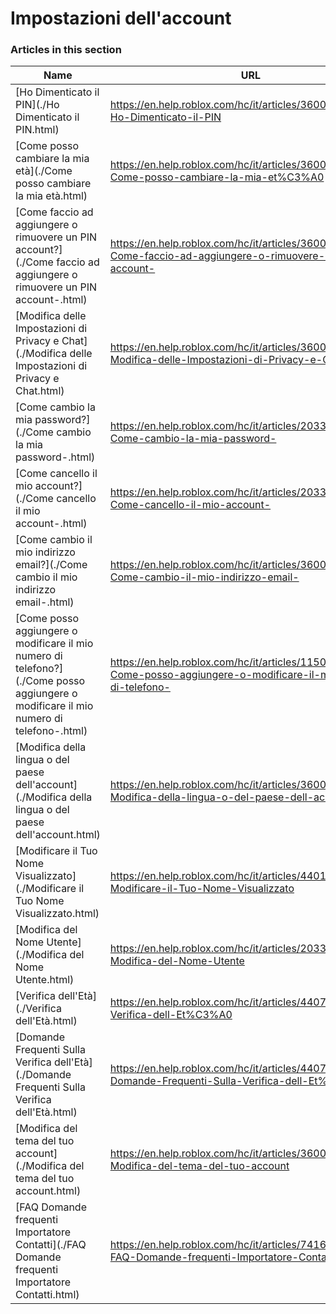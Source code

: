 # Impostazioni dell'account  
### Articles in this section
Name|URL
-|-
[Ho Dimenticato il PIN](./Ho Dimenticato il PIN.html) |https://en.help.roblox.com/hc/it/articles/360031292471-Ho-Dimenticato-il-PIN
[Come posso cambiare la mia età](./Come posso cambiare la mia età.html) |https://en.help.roblox.com/hc/it/articles/360031323611-Come-posso-cambiare-la-mia-et%C3%A0
[Come faccio ad aggiungere o rimuovere un PIN account?](./Come faccio ad aggiungere o rimuovere un PIN account-.html) |https://en.help.roblox.com/hc/it/articles/360031680051-Come-faccio-ad-aggiungere-o-rimuovere-un-PIN-account-
[Modifica delle Impostazioni di Privacy e Chat](./Modifica delle Impostazioni di Privacy e Chat.html) |https://en.help.roblox.com/hc/it/articles/360031751471-Modifica-delle-Impostazioni-di-Privacy-e-Chat
[Come cambio la mia password?](./Come cambio la mia password-.html) |https://en.help.roblox.com/hc/it/articles/203313100-Come-cambio-la-mia-password-
[Come cancello il mio account?](./Come cancello il mio account-.html) |https://en.help.roblox.com/hc/it/articles/203313050-Come-cancello-il-mio-account-
[Come cambio il mio indirizzo email?](./Come cambio il mio indirizzo email-.html) |https://en.help.roblox.com/hc/it/articles/360000229603-Come-cambio-il-mio-indirizzo-email-
[Come posso aggiungere o modificare il mio numero di telefono?](./Come posso aggiungere o modificare il mio numero di telefono-.html) |https://en.help.roblox.com/hc/it/articles/115004804623-Come-posso-aggiungere-o-modificare-il-mio-numero-di-telefono-
[Modifica della lingua o del paese dell'account](./Modifica della lingua o del paese dell'account.html) |https://en.help.roblox.com/hc/it/articles/360001216486-Modifica-della-lingua-o-del-paese-dell-account
[Modificare il Tuo Nome Visualizzato](./Modificare il Tuo Nome Visualizzato.html) |https://en.help.roblox.com/hc/it/articles/4401938870292-Modificare-il-Tuo-Nome-Visualizzato
[Modifica  del Nome Utente](./Modifica  del Nome Utente.html) |https://en.help.roblox.com/hc/it/articles/203313130-Modifica-del-Nome-Utente
[Verifica dell'Età](./Verifica dell'Età.html) |https://en.help.roblox.com/hc/it/articles/4407282410644-Verifica-dell-Et%C3%A0
[Domande Frequenti Sulla Verifica dell'Età](./Domande Frequenti Sulla Verifica dell'Età.html) |https://en.help.roblox.com/hc/it/articles/4407276151188-Domande-Frequenti-Sulla-Verifica-dell-Et%C3%A0
[Modifica del tema del tuo account](./Modifica del tema del tuo account.html) |https://en.help.roblox.com/hc/it/articles/360022922852-Modifica-del-tema-del-tuo-account
[FAQ Domande frequenti Importatore Contatti](./FAQ Domande frequenti Importatore Contatti.html) |https://en.help.roblox.com/hc/it/articles/7416652004884-FAQ-Domande-frequenti-Importatore-Contatti